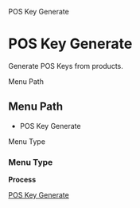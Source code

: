 
POS Key Generate
# POS Key Generate


Generate POS Keys from products.

Menu Path
## Menu Path



- POS Key Generate

Menu Type
### Menu Type

**Process**


[POS Key Generate](../../functional-guide/process/process-c_poskeygenerate.md)